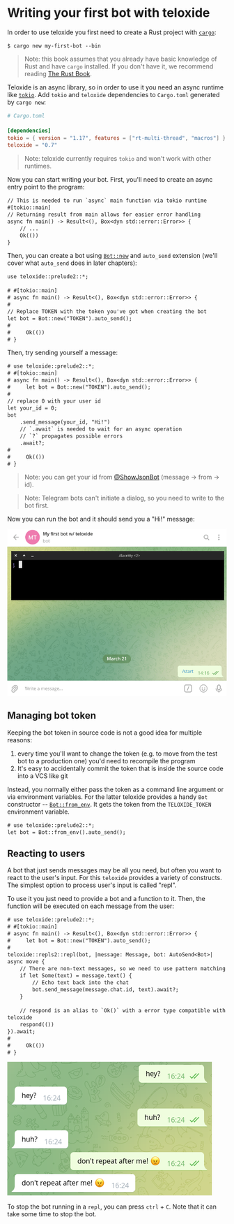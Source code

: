 # Writing your first bot with teloxide

In order to use teloxide you first need to create a Rust project with [`cargo`]:

```shell
$ cargo new my-first-bot --bin
```

> Note: this book assumes that you already have basic knowledge of Rust and have `cargo` installed.
> If you don't have it, we recommend reading [The Rust Book].

[`cargo`]: https://doc.rust-lang.org/cargo/
[The Rust Book]: https://doc.rust-lang.org/book/

Teloxide is an async library, so in order to use it you need an async runtime like [`tokio`].
Add `tokio` and `teloxide` dependencies to `Cargo.toml` generated by `cargo new`:

[`tokio`]: http://tokio.rs

```toml
# Cargo.toml

[dependencies]
tokio = { version = "1.17", features = ["rt-multi-thread", "macros"] }
teloxide = "0.7"
```

> Note: teloxide currently requires `tokio` and won't work with other runtimes.

Now you can start writing your bot.
First, you'll need to create an async entry point to the program:

```rust,no_run
// This is needed to run `async` main function via tokio runtime
#[tokio::main]
// Returning result from main allows for easier error handling
async fn main() -> Result<(), Box<dyn std::error::Error>> {
    // ...
    Ok(())
}
```

Then, you can create a bot using [`Bot::new`] and `auto_send` extension
(we'll cover what `auto_send` does in later chapters):

[`Bot::new`]: https://docs.rs/teloxide/latest/teloxide/struct.Bot.html#method.new

```rust,no_run
use teloxide::prelude2::*;

# #[tokio::main]
# async fn main() -> Result<(), Box<dyn std::error::Error>> {
# 
// Replace TOKEN with the token you've got when creating the bot
let bot = Bot::new("TOKEN").auto_send();
# 
#     Ok(())
# }
```

Then, try sending yourself a message:

```rust,no_run
# use teloxide::prelude2::*;
# #[tokio::main]
# async fn main() -> Result<(), Box<dyn std::error::Error>> {
#     let bot = Bot::new("TOKEN").auto_send();
# 
// replace 0 with your user id
let your_id = 0;
bot
    .send_message(your_id, "Hi!")
    // `.await` is needed to wait for an async operation
    // `?` propagates possible errors
    .await?;   
#  
#     Ok(())
# }
```

> Note: you can get your id from [@ShowJsonBot] (message -> from -> id).

> Note: Telegram bots can't initiate a dialog, so you need to write to the bot first.

[@ShowJsonBot]: https://t.me/ShowJsonBot

Now you can run the bot and it should send you a "Hi!" message:

![`cargo run` is executed in a console and then the bot sends a "Hi!" message](./img/ch-02-pic-01.gif)

## Managing bot token

Keeping the bot token in source code is not a good idea for multiple reasons:
1. every time you'll want to change the token (e.g. to move from the test bot to a production one) you'd need to recompile the program
2. It's easy to accidentally commit the token that is inside the source code into a VCS like git

Instead, you normally either pass the token as a command line argument or via environment variables.
For the latter teloxide provides a handy `Bot` constructor -- [`Bot::from_env`].
It gets the token from the `TELOXIDE_TOKEN` environment variable.

[`Bot::from_env`]: https://docs.rs/teloxide/latest/teloxide/struct.Bot.html#method.from_env

```rust,no_run
# use teloxide::prelude2::*;
let bot = Bot::from_env().auto_send();
```

## Reacting to users

A bot that just sends messages may be all you need, but often you want to react to the user's input.
For this `teloxide` provides a variety of constructs.
The simplest option to process user's input is called "repl".

To use it you just need to provide a bot and a function to it.
Then, the function will be executed on each message from the user:

```rust,no_run
# use teloxide::prelude2::*;
# #[tokio::main]
# async fn main() -> Result<(), Box<dyn std::error::Error>> {
#     let bot = Bot::new("TOKEN").auto_send();
# 
teloxide::repls2::repl(bot, |message: Message, bot: AutoSend<Bot>| async move {
    // There are non-text messages, so we need to use pattern matching
    if let Some(text) = message.text() {
        // Echo text back into the chat
        bot.send_message(message.chat.id, text).await?;
    }

    // respond is an alias to `Ok()` with a error type compatible with teloxide
    respond(())
}).await;
#  
#     Ok(())
# }
```

![Bot repeating every message after the author.](./img/ch-02-pic-02.png)

To stop the bot running in a `repl`, you can press `ctrl` + `C`.
Note that it can take some time to stop the bot.
